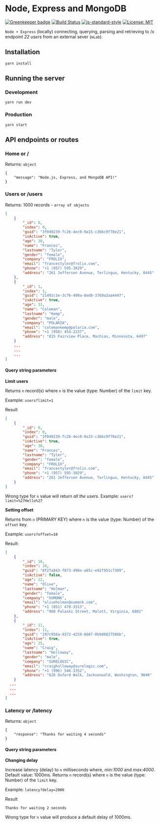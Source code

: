 # Node, Express and MongoDB

[![Greenkeeper badge](https://badges.greenkeeper.io/alpersonalwebsite/node-express-mongo-db.svg)](https://greenkeeper.io/)
[![Build Status](https://travis-ci.com/alpersonalwebsite/node-express-mongo-db.svg?branch=master)](https://travis-ci.com/alpersonalwebsite/node-express-mongo-db)
[![js-standard-style](https://img.shields.io/badge/code%20style-standard-brightgreen.svg)](http://standardjs.com)
[![License: MIT](https://img.shields.io/badge/License-MIT-brightgreen.svg)](https://opensource.org/licenses/MIT)


`Node + Express` (locally) connecting, querying, parsing and retrieving to /x endpoint *22 users* from an external sever (`mLab`).

## Installation
```
yarn install
```
## Running the server

### Development
```
yarn run dev
```

### Production
```
yarn start
```

## API endpoints or routes 

### Home or / 
Returns: `object`
```
{
    "message": "Node.js, Express, and MongoDB API!"
}
```
### Users or /users
Returns: 1000 records - `array of objects`
```json
[
    {
        "_id": 0,
        "index": 0,
        "guid": "3f049239-fc26-4ec0-9a15-c36bc9f78e21",
        "isActive": true,
        "age": 38,
        "name": "Frances",
        "lastname": "Tyler",
        "gender": "female",
        "company": "FROLIX",
        "email": "francestyler@frolix.com",
        "phone": "+1 (957) 595-3029",
        "address": "261 Jefferson Avenue, Terlingua, Kentucky, 8445"
    },
    {
        "_id": 1,
        "index": 1,
        "guid": "21491c1e-3c76-490a-8ed8-3769a2aa4447",
        "isActive": true,
        "age": 33,
        "name": "Coleman",
        "lastname": "Kemp",
        "gender": "male",
        "company": "POLARIA",
        "email": "colemankemp@polaria.com",
        "phone": "+1 (958) 454-2237",
        "address": "815 Fairview Place, Machias, Minnesota, 6497"
    }
    ...
    ...
    ...
]
```

#### Query string parameters

**Limit users**

Returns `n` record(s) where `n` is the value (type: Number) of the `limit` key.

Example: `users?limit=1`

Result
```json
[
    {
        "_id": 0,
        "index": 0,
        "guid": "3f049239-fc26-4ec0-9a15-c36bc9f78e21",
        "isActive": true,
        "age": 38,
        "name": "Frances",
        "lastname": "Tyler",
        "gender": "female",
        "company": "FROLIX",
        "email": "francestyler@frolix.com",
        "phone": "+1 (957) 595-3029",
        "address": "261 Jefferson Avenue, Terlingua, Kentucky, 8445"
    }
]
```

Wrong type for `n` value will return *all the users*.
Example: `users?limit=%27Hello%27`

**Setting offset**

Returns from `n` (PRIMARY KEY) where `n` is the value (type: Number) of the `offset` key.

Example: `users?offset=10`

Result:
```json
[
    {
        "_id": 10,
        "index": 10,
        "guid": "8f27a843-f873-496e-a65c-e92f951c7309",
        "isActive": false,
        "age": 22,
        "name": "Olive",
        "lastname": "Holman",
        "gender": "female",
        "company": "XUMONK",
        "email": "oliveholman@xumonk.com",
        "phone": "+1 (851) 470-3513",
        "address": "960 Pulaski Street, Malott, Virginia, 6802"
    },
    {
        "_id": 11,
        "index": 11,
        "guid": "297c956a-9372-4259-8687-0b9d6827586b",
        "isActive": true,
        "age": 25,
        "name": "Craig",
        "lastname": "Holloway",
        "gender": "male",
        "company": "SURELOGIC",
        "email": "craigholloway@surelogic.com",
        "phone": "+1 (996) 546-3352",
        "address": "626 Oxford Walk, Jacksonwald, Washington, 9040"
    }
  ...
  ...
  ...
]
```


### Latency or /latency
Returns: `object`
```
{
    "response": "Thanks for waiting 4 seconds"
}
```

#### Query string parameters

**Changing delay**

Increase latency (delay) to `n` milliseconds where, *min:1000* and *max:4000*. Default value: 1000ms.
Returns `n` record(s) where `n` is the value (type: Number) of the `limit` key.

Example: `latency?delay=2000`

Result
```
Thanks for waiting 2 seconds
```

Wrong type for `n` value will produce a default delay of 1000ms.